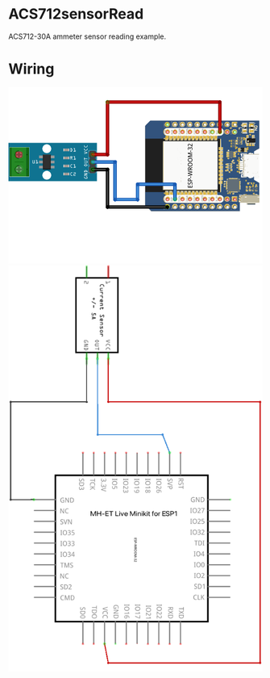 # ACS712sensorRead
ACS712-30A ammeter sensor reading example.

# Wiring
![part view](./schematic.png)
![schematic view](./circuit.png)
